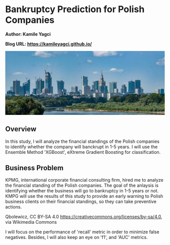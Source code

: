 # Bankruptcy Prediction for Polish Companies

**Author: Kamile Yagci**

**Blog URL: https://kamileyagci.github.io/**


<a href="<//commons.wikimedia.org/wiki/File:Panorama_siekierkowski.jpg>" title="Panorama Warszawy z mostu Siekierkowskiego, 2020"><img src="/figures/Panorama_siekierkowski.jpeg"/></a>




## Overview

In this study, I will analyze the financial standings of the Polish companies to identify whether the company will banckrupt in 1-5 years. I will use the Ensemble Method 'XGBoost', eXtreme Gradient Boosting for classification. 


## Business Problem

KPMG, international corporate financial consulting firm, hired me to analyze the financial standing of the Polish companies. The goal of the anlaysis is identifying whether the business will go to bankruptcy in 1-5 years or not. KMPG will use the results of this study to provide an early warning to Polish business clients on their financial standings, so they can take preventive actions.


Qbolewicz, CC BY-SA 4.0 <https://creativecommons.org/licenses/by-sa/4.0>, via Wikimedia Commons

I will focus on the performance of 'recall' metric in order to minimize false negatives. Besides, I will also keep an eye on 'f1', and 'AUC' metrics.